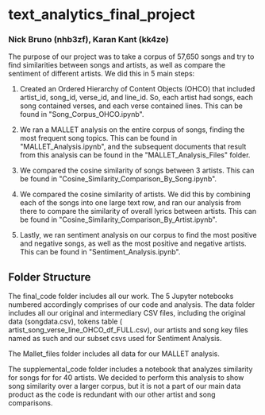 # text_analytics_final_project
### Nick Bruno (nhb3zf), Karan Kant (kk4ze)
The purpose of our project was to take a corpus of 57,650 songs and try to find similarities between songs and artists, as well as compare the sentiment of different artists. We did this in 5 main steps:

1) Created an Ordered Hierarchy of Content Objects (OHCO) that included artist_id, song_id, verse_id, and line_id. So, each artist had songs, each song contained verses, and each verse contained lines. This can be found in "Song_Corpus_OHCO.ipynb".

2) We ran a MALLET analysis on the entire corpus of songs, finding the most frequent song topics. This can be found in "MALLET_Analysis.ipynb", and the subsequent documents that result from this analysis can be found in the "MALLET_Analysis_Files" folder.

3) We compared the cosine similarity of songs between 3 artists. This can be found in "Cosine_Similarity_Comparison_By_Song.ipynb".

4) We compared the cosine similarity of artists. We did this by combining each of the songs into one large text row, and ran our analysis from there to compare the similarity of overall lyrics between artists. This can be found in "Cosine_Similarity_Comparison_By_Artist.ipynb".

5) Lastly, we ran sentiment analysis on our corpus to find the most positive and negative songs, as well as the most positive and negative artists. This can be found in "Sentiment_Analysis.ipynb".


## Folder Structure

The final_code folder includes all our work. The 5 Jupyter notebooks numbered accordingly comprises of our code and analysis. The data folder includes all our original and intermediary CSV files, including the original data (songdata.csv), tokens table ( artist_song_verse_line_OHCO_df_FULL.csv), our artists and song key files named as such and our subset csvs used for Sentiment Analysis. 

The Mallet_files folder includes all data for our MALLET analysis.

The supplemental_code folder includes a notebook that analyzes similarity for songs for for 40 artists. We decided to perform this analysis to show song similarity over a larger corpus, but it is not a part of our main data product as the code is redundant with our other artist and song comparisons.
